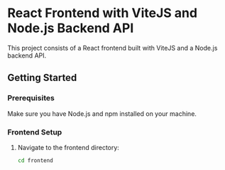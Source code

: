 # React Frontend with ViteJS and Node.js Backend API

This project consists of a React frontend built with ViteJS and a Node.js backend API.

## Getting Started

### Prerequisites

Make sure you have Node.js and npm installed on your machine.

### Frontend Setup

1. Navigate to the frontend directory:

   ```bash
   cd frontend
